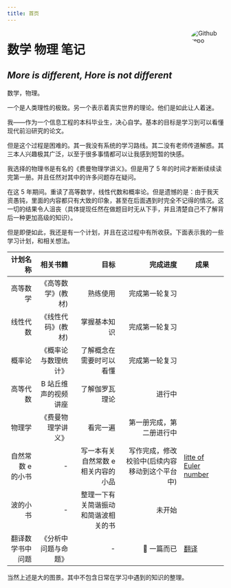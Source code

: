 ```yaml
---
title: 首页
---
```


[<img src="https://avatars.githubusercontent.com/u/12131877?v=4" style="border-radius:50%;max-width:15%;min-width:40px;float:right;" alt="Github repo" />](https://github.com/zzhgithub)

# 数学 物理 笔记

## _More is different, Hore is not different_

数学，物理。

一个是人类理性的极致。另一个表示着真实世界的理论。他们是如此让人着迷。

我——作为一个信息工程的本科毕业生，决心自学。基本的目标是学习到可以看懂现代前沿研究的论文。

但是这个过程是困难的。其一我没有系统的学习路线。其二没有老师传道解惑。其三本人兴趣极其广泛，以至于很多事情都可以让我感到短暂的快感。

我选择的物理书是有名的《费曼物理学讲义》。但是用了 5 年的时间才断断续续读完第一册。并且任然对其中的许多问题存在疑问。

在这 5 年期间。重读了高等数学，线性代数和概率论。但是遗憾的是：由于我天资愚钝，里面的内容都只有大致的印象，甚至在后面遇到时完全不记得的情况。这一切的结果令人沮丧（具体提现任然在做题目时无从下手，并且清楚自己不了解背后一种更加高级的知识）。

但是即便如此，我还是有一个计划，并且在这过程中有所收获。下面表示我的一些学习计划，和相关想法。

|          计划名称 |             相关书籍 |                                 目标 |                                       完成进度 | 成果                                                                |
| ----------------: | -------------------: | -----------------------------------: | ---------------------------------------------: | ------------------------------------------------------------------- |
|          高等数学 |   《高等数学》(教材) |                             熟练使用 |                                 完成第一轮复习 |                                                                     |
|          线性代数 |   《线性代码》(教材) |                         掌握基本知识 |                                 完成第一轮复习 |                                                                     |
|            概率论 | 《概率论与数理统计》 |             了解概念在需要时可以看懂 |                                 完成第一轮复习 |                                                                     |
|          高等代数 | B 站丘维声的视频讲座 |                       了解伽罗瓦理论 |                                         进行中 |                                                                     |
|            物理学 |   《费曼物理学讲义》 |                             看完一遍 |                       第一册完成，第二册进行中 |                                                                     |
| 自然常数 e 的小书 |                    - |  写一本有关自然常数 e 相关内容的小品 | 写作完成，修改校验中(后续内容移动到这个平台中) | [litte of Euler number](https://www.yuque.com/xiaohao-i0lwb/hnhb99) |
|          波的小书 |                    - | 整理一下有关简谐振动和简谐波相关的书 |                                         未开始 |                                                                     |
|  翻译数学书中问题 | 《分析中问题与命题》 |                                    - |                                       一篇而已 | [翻译](cp)                                                          |

当然上述是大的图景。其中不包含日常在学习中遇到的知识的整理。
